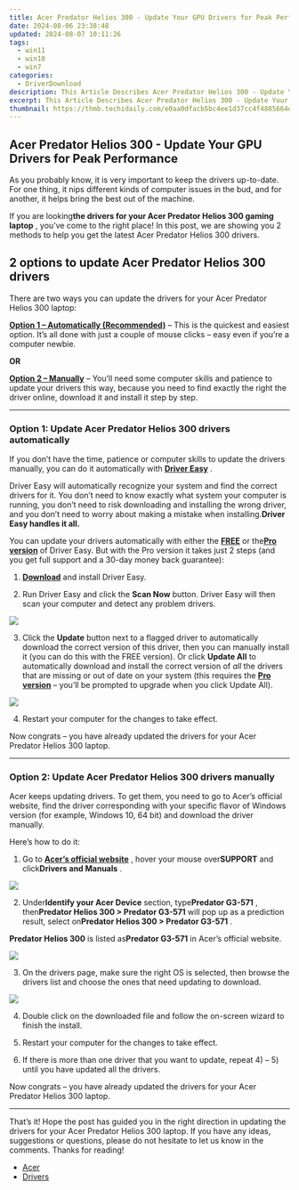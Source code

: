 ```yaml
---
title: Acer Predator Helios 300 - Update Your GPU Drivers for Peak Performance
date: 2024-08-06 23:38:48
updated: 2024-08-07 10:11:26
tags:
  - win11
  - win10
  - win7
categories:
  - DriverDownload
description: This Article Describes Acer Predator Helios 300 - Update Your GPU Drivers for Peak Performance
excerpt: This Article Describes Acer Predator Helios 300 - Update Your GPU Drivers for Peak Performance
thumbnail: https://thmb.techidaily.com/e0aa0dfacb5bc4ee1d37cc4f4885664e2981c05a1391ba4735db18406f91a7d1.jpg
---
```


## Acer Predator Helios 300 - Update Your GPU Drivers for Peak Performance

As you probably know, it is very important to keep the drivers up-to-date. For one thing, it nips different kinds of computer issues in the bud, and for another, it helps bring the best out of the machine.

 If you are looking**the drivers for your Acer Predator Helios 300 gaming laptop** , you’ve come to the right place! In this post, we are showing you 2 methods to help you get the latest Acer Predator Helios 300 drivers.

## 2 options to update Acer Predator Helios 300 drivers

 There are two ways you can update the drivers for your Acer Predator Helios 300 laptop:

**[Option 1 – Automatically (Recommended)](https://www.drivereasy.com/knowledge/update-acer-predator-helios-300-drivers-for-better-gaming-experience/#O1)**  – This is the quickest and easiest option. It’s all done with just a couple of mouse clicks – easy even if you’re a computer newbie.

**OR**

**[Option 2 – Manually](https://tools.techidaily.com/drivereasy/download/)**  – You’ll need some computer skills and patience to update your drivers this way, because you need to find exactly the right the driver online, download it and install it step by step.

---

### Option 1: Update Acer Predator Helios 300 drivers automatically

 If you don’t have the time, patience or computer skills to update the drivers manually, you can do it automatically with **[Driver Easy](https://tools.techidaily.com/drivereasy/download/)**  .

 Driver Easy will automatically recognize your system and find the correct drivers for it. You don’t need to know exactly what system your computer is running, you don’t need to risk downloading and installing the wrong driver, and you don’t need to worry about making a mistake when installing.**Driver Easy handles it all.**

 You can update your drivers automatically with either the **[FREE](https://tools.techidaily.com/drivereasy/download/)**  or the[**Pro version**](https://tools.techidaily.com/drivereasy/download/) of Driver Easy. But with the Pro version it takes just 2 steps (and you get full support and a 30-day money back guarantee):

 1) **[Download](https://tools.techidaily.com/drivereasy/download/)**  and install Driver Easy.

 2) Run Driver Easy and click the **Scan Now** button. Driver Easy will then scan your computer and detect any problem drivers.

![](https://images.drivereasy.com/wp-content/uploads/2019/09/image-680.png)

 3) Click the **Update**  button next to a flagged driver to automatically download the correct version of this driver, then you can manually install it (you can do this with the FREE version). Or click **Update All** to automatically download and install the correct version of _all_ the drivers that are missing or out of date on your system (this requires the [**Pro version**](https://tools.techidaily.com/drivereasy/download/) – you’ll be prompted to upgrade when you click Update All).

![](https://images.drivereasy.com/wp-content/uploads/2019/09/image-681.png)

4) Restart your computer for the changes to take effect.

 Now congrats – you have already updated the drivers for your Acer Predator Helios 300 laptop.

---

### Option 2: Update Acer Predator Helios 300 drivers manually

 Acer keeps updating drivers. To get them, you need to go to Acer’s official website, find the driver corresponding with your specific flavor of Windows version (for example, Windows 10, 64 bit) and download the driver manually.

Here’s how to do it:

 1) Go to **[Acer’s official website](https://www.acer.com/ac/en/US/content/home)**  , hover your mouse over**SUPPORT** and click**Drivers and Manuals** .

![](https://images.drivereasy.com/wp-content/uploads/2019/09/image-688-1024x347.png)

 2) Under**Identify your Acer Device** section, type**Predator G3-571** , then**Predator Helios 300 > Predator G3-571** will pop up as a prediction result, select on**Predator Helios 300 > Predator G3-571** .

**Predator Helios 300** is listed as**Predator G3-571** in Acer’s official website.

![](https://images.drivereasy.com/wp-content/uploads/2019/09/image-690.png)

 3) On the drivers page, make sure the right OS is selected, then browse the drivers list and choose the ones that need updating to download.

![](https://images.drivereasy.com/wp-content/uploads/2019/09/image-691-1024x645.png)

 4) Double click on the downloaded file and follow the on-screen wizard to finish the install.

 5) Restart your computer for the changes to take effect.

 6) If there is more than one driver that you want to update, repeat 4) – 5) until you have updated all the drivers.

 Now congrats – you have already updated the drivers for your Acer Predator Helios 300 laptop.

---

 That’s it! Hope the post has guided you in the right direction in updating the drivers for your Acer Predator Helios 300 laptop. If you have any ideas, suggestions or questions, please do not hesitate to let us know in the comments. Thanks for reading!

* [Acer](https://tools.techidaily.com/drivereasy/download/)
* [Drivers](https://tools.techidaily.com/drivereasy/download/)

<ins class="adsbygoogle"
     style="display:block"
     data-ad-format="autorelaxed"
     data-ad-client="ca-pub-7571918770474297"
     data-ad-slot="1223367746"></ins>



<ins class="adsbygoogle"
     style="display:block"
     data-ad-client="ca-pub-7571918770474297"
     data-ad-slot="8358498916"
     data-ad-format="auto"
     data-full-width-responsive="true"></ins>
